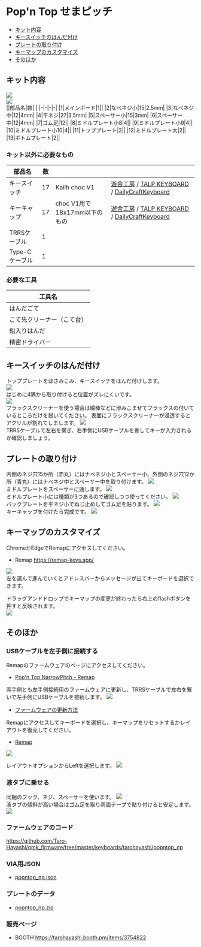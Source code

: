 # Pop'n Top せまピッチ
- [キット内容](#キット内容)
- [キースイッチのはんだ付け](#キースイッチのはんだ付け)
- [プレートの取り付け](#プレートの取り付け)
- [キーマップのカスタマイズ](#キーマップのカスタマイズ)
- [そのほか](#そのほか)

## キット内容
![](img/IMG_6826.jpg)  
![](img/IMG_6830.jpg)  
||部品名|数| |
|-|-|-|-|
|1|メインボード|1||
|2|なべネジ小|15|2.5mm|
|3|なべネジ中|12|4mm|
|4|平ネジ|27|3.5mm|
|5|スペーサー小|15|3mm|
|6|スペーサー中|12|4mm|
|7|ゴム足|12||
|8|ミドルプレート小8|4||
|9|ミドルプレート小9|4||
|10|ミドルプレート小10|4||
|11|トッププレート|2||
|12|ミドルプレート大|2||
|13|ボトムプレート|2||

### キット以外に必要なもの
|部品名|数|||
|-|-|-|-|
|キースイッチ|17|Kailh choc V1|[遊舎工房](https://shop.yushakobo.jp/products/pg1350) / [TALP KEYBOARD](https://talpkeyboard.net/?category_id=620de8df0020fc01abddc60e) / [DailyCraftKeyboard](https://shop.dailycraft.jp/collections/choc-switches)|
|キーキャップ|17|choc V1用で18x17mm以下のもの|[遊舎工房](https://shop.yushakobo.jp/collections/keycaps/For-Choc-v1) / [TALP KEYBOARD](https://talpkeyboard.net/?category_id=623833f723c2aa4779e17298) / [DailyCraftKeyboard](https://shop.dailycraft.jp/collections/choc-keycaps)|
|TRRSケーブル|1|||
|Type-Cケーブル|1|||


### 必要な工具
|工具名|
|-|
|はんだごて|
|こて先クリーナー（こて台）|
|鉛入りはんだ|
|精密ドライバー|

## キースイッチのはんだ付け
トッププレートをはさみこみ、キースイッチをはんだ付けします。  
![](img/IMG_6367.jpg)  
はじめに4隅から取り付けると位置がズレにくいです。  
![](img/IMG_6556.jpg)  
フラックスクリーナーを使う場合は綿棒などに滲みこませてフラックスの付いているところだけを拭いてください。
表面にフラックスクリーナーが浸透するとアクリルが割れてしまします。
![](img/IMG_6399.jpg)  
TRRSケーブルで左右を繋ぎ、右手側にUSBケーブルを差してキーが入力されるか確認しましょう。

## プレートの取り付け
内側のネジ穴15か所（赤丸）にはナベネジ小とスペーサー小、外側のネジ穴12か所（青丸）にはナベネジ中とスペーサー中を取り付けます。
![](img/IMG_6560.jpg)  
ミドルプレートをスペーサーに通します。
![](img/IMG_6567.jpg)  
ミドルプレート小には種類が3つあるので確認しつつ使ってください。
![](img/IMG_6835.jpg)  
バックプレートを平ネジ小でねじ止めしてゴム足を貼ります。
![](img/IMG_6713.jpg)  
キーキャップを付けたら完成です。
![](img/IMG_6576.jpg)  

## キーマップのカスタマイズ
ChromeかEdgeでRemapにアクセスしてください。  
- Remap https://remap-keys.app/


![](img/remap1.png)  
左を選んで進んでいくとアドレスバーからメッセージが出てキーボードを選択できます。  


ドラッグアンドドロップでキーマップの変更が終わったら右上のflashボタンを押すと反映されます。  
![](img/remap2.png)  


## そのほか

### USBケーブルを左手側に接続する
Remapのファームウェアのページにアクセスしてください。
- [Pop'n Top NarrowPitch - Remap ](https://remap-keys.app/catalog/1fWEWCmfpZw3S95DBEu1/firmware)

両手側とも左手側接続用のファームウェアに更新し、TRRSケーブルで左右を繋いで左手側にUSBケーブルを接続します。
![](img/remap3.png)
- [ファームウェアの更新方法](firmware.md)

Remapにアクセスしてキーボードを選択し、キーマップをリセットするかレイアウトを復元してください。
- [Remap](https://remap-keys.app/)

![](img/remap5.png)

レイアウトオプションからLeftを選択します。
![](img/remap4.png)

### 液タブに乗せる
同梱のフック、ネジ、スペーサーを使います。
![](img/IMG_6571.jpg)  
液タブの傾斜が高い場合はゴム足を取り両面テープで貼り付けると安定します。
![](img/IMG_6573.jpg)  

### ファームウェアのコード
https://github.com/Taro-Hayashi/qmk_firmware/tree/master/keyboards/tarohayashi/popntop_np

### VIA用JSON
- [popntop_np.json](https://github.com/Taro-Hayashi/Pop-n-top-NarrowPitch/releases/download/0.16.7/popntop_np.json)

### プレートのデータ
- [popntop_np.zip](https://github.com/Taro-Hayashi/Pop-n-top-NarrowPitch/releases/download/0.16.7/popntop_np.zip)

### 販売ページ
- BOOTH https://tarohayashi.booth.pm/items/3754822
